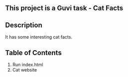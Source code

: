 ## This project is a Guvi task - Cat Facts

## Description
It has some interesting cat facts.

## Table of Contents
1. Run index.html
2. Cat website

